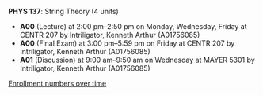 **PHYS 137**: String Theory (4 units)

- **A00** (Lecture) at 2:00 pm–2:50 pm on Monday, Wednesday, Friday at CENTR 207 by Intriligator, Kenneth Arthur (A01756085)
- **A00** (Final Exam) at 3:00 pm–5:59 pm on Friday at CENTR 207 by Intriligator, Kenneth Arthur (A01756085)
- **A01** (Discussion) at 9:00 am–9:50 am on Wednesday at MAYER 5301 by Intriligator, Kenneth Arthur (A01756085)

[Enrollment numbers over time](./PHYS137.tsv)
